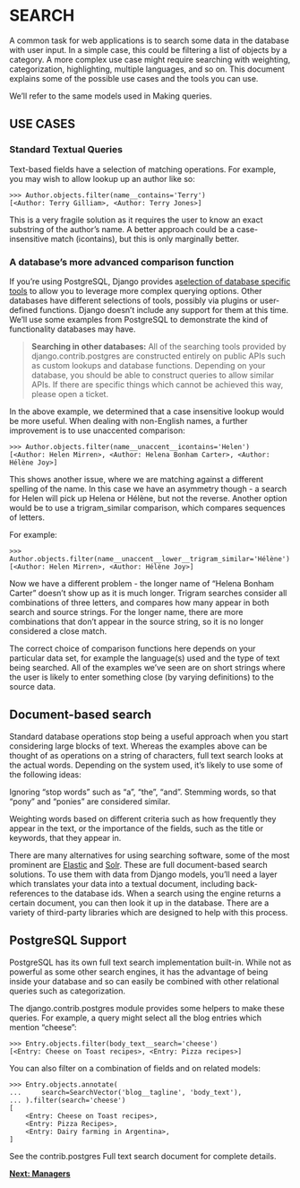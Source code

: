 # SEARCH

A common task for web applications is to search some data in the database with user input. In a simple case, this could be filtering a list of objects by a category. A more complex use case might require searching with weighting, categorization, highlighting, multiple languages, and so on. This document explains some of the possible use cases and the tools you can use.

We’ll refer to the same models used in Making queries.

## USE CASES

### Standard Textual Queries

Text-based fields have a selection of matching operations. For example, you may wish to allow lookup up an author like so:

    >>> Author.objects.filter(name__contains='Terry')
    [<Author: Terry Gilliam>, <Author: Terry Jones>]

This is a very fragile solution as it requires the user to know an exact substring of the author’s name. A better approach could be a case-insensitive match (icontains), but this is only marginally better.

### A database’s more advanced comparison function

If you’re using PostgreSQL, Django provides a[selection of database specific tools](https://docs.djangoproject.com/en/3.2/ref/contrib/postgres/search/) to allow you to leverage more complex querying options. Other databases have different selections of tools, possibly via plugins or user-defined functions. Django doesn’t include any support for them at this time. We’ll use some examples from PostgreSQL to demonstrate the kind of functionality databases may have.

>**Searching in other databases:**
All of the searching tools provided by django.contrib.postgres are constructed entirely on public APIs such as custom lookups and database functions. Depending on your database, you should be able to construct queries to allow similar APIs. If there are specific things which cannot be achieved this way, please open a ticket.

In the above example, we determined that a case insensitive lookup would be more useful. When dealing with non-English names, a further improvement is to use unaccented comparison:

    >>> Author.objects.filter(name__unaccent__icontains='Helen')
    [<Author: Helen Mirren>, <Author: Helena Bonham Carter>, <Author: Hélène Joy>]

This shows another issue, where we are matching against a different spelling of the name. In this case we have an asymmetry though - a search for Helen will pick up Helena or Hélène, but not the reverse. Another option would be to use a trigram_similar comparison, which compares sequences of letters.

For example:

    >>> Author.objects.filter(name__unaccent__lower__trigram_similar='Hélène')
    [<Author: Helen Mirren>, <Author: Hélène Joy>]

Now we have a different problem - the longer name of “Helena Bonham Carter” doesn’t show up as it is much longer. Trigram searches consider all combinations of three letters, and compares how many appear in both search and source strings. For the longer name, there are more combinations that don’t appear in the source string, so it is no longer considered a close match.

The correct choice of comparison functions here depends on your particular data set, for example the language(s) used and the type of text being searched. All of the examples we’ve seen are on short strings where the user is likely to enter something close (by varying definitions) to the source data.

## Document-based search

Standard database operations stop being a useful approach when you start considering large blocks of text. Whereas the examples above can be thought of as operations on a string of characters, full text search looks at the actual words. Depending on the system used, it’s likely to use some of the following ideas:

Ignoring “stop words” such as “a”, “the”, “and”.
Stemming words, so that “pony” and “ponies” are considered similar.

Weighting words based on different criteria such as how frequently they appear in the text, or the importance of the fields, such as the title or keywords, that they appear in.

There are many alternatives for using searching software, some of the most prominent are [Elastic](https://www.elastic.co/) and [Solr](https://solr.apache.org/). These are full document-based search solutions. To use them with data from Django models, you’ll need a layer which translates your data into a textual document, including back-references to the database ids. When a search using the engine returns a certain document, you can then look it up in the database. There are a variety of third-party libraries which are designed to help with this process.

## PostgreSQL Support

PostgreSQL has its own full text search implementation built-in. While not as powerful as some other search engines, it has the advantage of being inside your database and so can easily be combined with other relational queries such as categorization.

The django.contrib.postgres module provides some helpers to make these queries. For example, a query might select all the blog entries which mention “cheese”:

    >>> Entry.objects.filter(body_text__search='cheese')
    [<Entry: Cheese on Toast recipes>, <Entry: Pizza recipes>]

You can also filter on a combination of fields and on related models:

    >>> Entry.objects.annotate(
    ...     search=SearchVector('blog__tagline', 'body_text'),
    ... ).filter(search='cheese')
    [
        <Entry: Cheese on Toast recipes>,
        <Entry: Pizza Recipes>,
        <Entry: Dairy farming in Argentina>,
    ]

See the contrib.postgres Full text search document for complete details.

**[Next: Managers](managers.md)**
